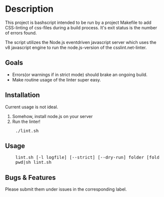 Description
===========
This project is bashscript intended to be run by a project Makefile to add CSS-linting of css-files during a build process. It's exit status is the number of errors found.

The script utilizes the Node.js eventdriven javascript server which uses the v8 javascript engine to run the node.js-version of the csslint.net-linter.

Goals
-----
* Errors(or warnings if in strict mode) should brake an ongoing build.
* Make routine usage of the linter super easy.

Installation
-----
Current usage is not ideal. 

1. Somehow, install node.js on your server
1. Run the linter!

<pre>
	./lint.sh
</pre>
Usage
-----
<pre>
	lint.sh [-l logfile] [--strict] [--dry-run] folder [folder...]
	pwd|sh lint.sh
</pre>

Bugs & Features
---------------
Please submit them under issues in the corresponding label.





